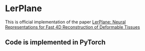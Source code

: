 # LerPlane
This is official implementation of the paper [LerPlane: Neural Representations for Fast 4D Reconstruction of Deformable Tissues](https://arxiv.org/abs/2103.11547)

## Code is implemented in PyTorch

